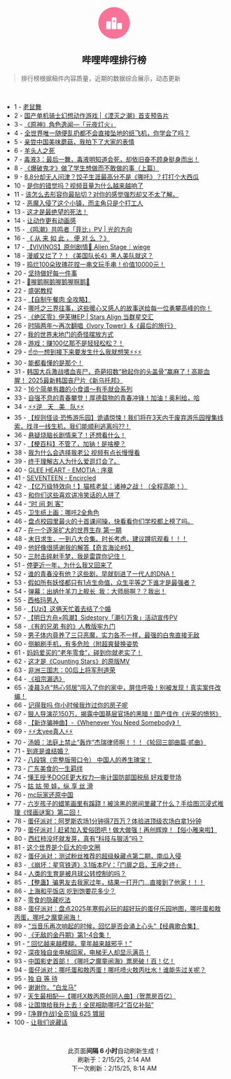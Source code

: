 <div align="center">
    <img src="./assets/icon_rank.png" alt="logo" />
    <h2>哔哩哔哩排行榜</h>
</div>

> 排行榜根据稿件内容质量，近期的数据综合展示，动态更新

<br />

<ul><li><span>1 - <a href=https://www.bilibili.com/BV1JsKjepEYp target=_blank>老鼠舞</a></span></li><li><span>2 - <a href=https://www.bilibili.com/BV1hfKVeaE8m target=_blank>国产单机骑士幻想动作游戏&nbsp;|《湮灭之潮》首支预告片</a></span></li><li><span>3 - <a href=https://www.bilibili.com/BV1MkKGesECF target=_blank>《原神》角色逸闻—「元夜灯火」</a></span></li><li><span>4 - <a href=https://www.bilibili.com/BV1ZoNieMEYf target=_blank>全世界唯一随便乱扔都不会直接坠地的纸飞机，你学会了吗？</a></span></li><li><span>5 - <a href=https://www.bilibili.com/BV1Z5Npe8Ebi target=_blank>亲尝中国美味蘑菇，我拍下了大家的表情</a></span></li><li><span>6 - <a href=https://www.bilibili.com/BV1xGKjehERY target=_blank>羊头人之死</a></span></li><li><span>7 - <a href=https://www.bilibili.com/BV134NiefE9j target=_blank>毒液3：最后一舞，毒液明知道会死，却依旧奋不顾身挺身而出！</a></span></li><li><span>8 - <a href=https://www.bilibili.com/BV1kYNzeHE4D target=_blank>《爆破鬼才》做了学生想做而不敢做的事（上篇）</a></span></li><li><span>9 - <a href=https://www.bilibili.com/BV1dPNqeYEhv target=_blank>8.8分却无人问津？饺子生涯最高分不是《哪吒》？打打个大西瓜</a></span></li><li><span>10 - <a href=https://www.bilibili.com/BV1JsK5eyEGh target=_blank>是你的错觉吗？视频音量为什么越来越响了</a></span></li><li><span>11 - <a href=https://www.bilibili.com/BV17WNBezE3b target=_blank>该怎么去形容你最贴切？对你的感觉强烈却又不太了解。</a></span></li><li><span>12 - <a href=https://www.bilibili.com/BV1tfK3e9Ezb target=_blank>恶魔入侵了这个小镇，而主角只是个打工人</a></span></li><li><span>13 - <a href=https://www.bilibili.com/BV1VqK5eiExi target=_blank>这才是最绝望的死法！</a></span></li><li><span>14 - <a href=https://www.bilibili.com/BV1T2N6eaEHr target=_blank>让动作更有动画感</a></span></li><li><span>15 - <a href=https://www.bilibili.com/BV1XHNCeLEQP target=_blank>《鸣潮》共鸣者「菲比」PV&nbsp;|&nbsp;光的方向</a></span></li><li><span>16 - <a href=https://www.bilibili.com/BV1gAN9euEez target=_blank>《&nbsp;从&nbsp;来&nbsp;如&nbsp;此&nbsp;，&nbsp;便&nbsp;对&nbsp;么&nbsp;？》</a></span></li><li><span>17 - <a href=https://www.bilibili.com/BV1czKPesEaG target=_blank>【VIVINOS】原创剧情🌠&nbsp;Alien&nbsp;Stage｜wiege</a></span></li><li><span>18 - <a href=https://www.bilibili.com/BV1jvKje1EPo target=_blank>漫威又烂了？！《美国队长4》黑人美队就这？</a></span></li><li><span>19 - <a href=https://www.bilibili.com/BV186KGedEk9 target=_blank>捣烂100朵玫瑰花捏一串文玩手串！价值10000元！</a></span></li><li><span>20 - <a href=https://www.bilibili.com/BV1K1KGepEok target=_blank>坚持做好每一件事</a></span></li><li><span>21 - <a href=https://www.bilibili.com/BV1vENee4Exq target=_blank>🐔喔鹅啊鹅喔鹅喔啊鹅🐧</a></span></li><li><span>22 - <a href=https://www.bilibili.com/BV1gzNBebEVT target=_blank>盛粥教程</a></span></li><li><span>23 - <a href=https://www.bilibili.com/BV1T2KGeXEmL target=_blank>【自制午餐肉&nbsp;全攻略】</a></span></li><li><span>24 - <a href=https://www.bilibili.com/BV16XNoeaEHo target=_blank>哪吒之三界往事，这些暖心又感人的故事送给每一位勇攀高峰的你！</a></span></li><li><span>25 - <a href=https://www.bilibili.com/BV1KkNieUEe4 target=_blank>《绝区零》伊芙琳EP&nbsp;|&nbsp;Stars&nbsp;Align&nbsp;当群星交汇</a></span></li><li><span>26 - <a href=https://www.bilibili.com/BV1aqNhe2Eq7 target=_blank>时隔两年～再次翻唱《Ivory&nbsp;Tower》&amp;《最后的旅行》</a></span></li><li><span>27 - <a href=https://www.bilibili.com/BV17LNoeZEwd target=_blank>我的世界末地门的奇怪摆放方式</a></span></li><li><span>28 - <a href=https://www.bilibili.com/BV1bwK5e8E52 target=_blank>游戏：赚100亿那不是轻轻松松？！</a></span></li><li><span>29 - <a href=https://www.bilibili.com/BV1cRKHeMEnC target=_blank>☝🤓一想到接下来要发生什么我就想笑⚡⚡⚡</a></span></li><li><span>30 - <a href=https://www.bilibili.com/BV1cXNBeSEr8 target=_blank>能都看懂的是那个！</a></span></li><li><span>31 - <a href=https://www.bilibili.com/BV136N6eiEKi target=_blank>韩国大兵激战嗜血丧尸，奇葩招数“掀起你的头盖骨”赢麻了！高能血腥！&nbsp;2025最新韩国丧尸片《新乌托邦》</a></span></li><li><span>32 - <a href=https://www.bilibili.com/BV162KLeEE7S target=_blank>16个简单有趣的小食谱～有手就会系列</a></span></li><li><span>33 - <a href=https://www.bilibili.com/BV152Kne9Eiz target=_blank>自强不息的青春攀登！厚德载物的青春冲锋！加油！奥利给，哈</a></span></li><li><span>34 - <a href=https://www.bilibili.com/BV1nhNZeiE2V target=_blank>⚡️⚡️逆&nbsp;&nbsp;&nbsp;天&nbsp;&nbsp;&nbsp;美&nbsp;&nbsp;&nbsp;队⚡️⚡️</a></span></li><li><span>35 - <a href=https://www.bilibili.com/BV1uSNkeMEcD target=_blank>【规则怪谈·恐怖游乐园】诡谲惊悚！我们将在3天内于废弃游乐园搜集线索，找寻一线生机，我们能顺利逃离吗??！</a></span></li><li><span>36 - <a href=https://www.bilibili.com/BV1SuKjeYEMk target=_blank>悬疑烧脑长剧情来了！还想看什么！</a></span></li><li><span>37 - <a href=https://www.bilibili.com/BV1sMNBeSEvV target=_blank>【梗百科】不管了，加钠！是啥梗？</a></span></li><li><span>38 - <a href=https://www.bilibili.com/BV1wRKGejETb target=_blank>我为什么会选择我老公&nbsp;视频有点长慢慢看</a></span></li><li><span>39 - <a href=https://www.bilibili.com/BV1kVNBejEUr target=_blank>终于理解古人为什么爱逛灯会了。</a></span></li><li><span>40 - <a href=https://www.bilibili.com/BV1QEKVefEVf target=_blank>GLEE&nbsp;HEART&nbsp;-&nbsp;EMOTIA&nbsp;:&nbsp;序章</a></span></li><li><span>41 - <a href=https://www.bilibili.com/BV1W2KHeCEjR target=_blank>SEVENTEEN&nbsp;-&nbsp;Encircled</a></span></li><li><span>42 - <a href=https://www.bilibili.com/BV1ZQK7eXErc target=_blank>【亿万级特效向！】猫核老鼠：诸神之战！（全程高能！）</a></span></li><li><span>43 - <a href=https://www.bilibili.com/BV1qrNqeMEGh target=_blank>和你们这些喜欢讲冷笑话的人拼了</a></span></li><li><span>44 - <a href=https://www.bilibili.com/BV1cJN9etEDm target=_blank>“时&nbsp;间&nbsp;刺&nbsp;客”</a></span></li><li><span>45 - <a href=https://www.bilibili.com/BV13XKneDEQN target=_blank>卫生纸上画：哪吒2全角色</a></span></li><li><span>46 - <a href=https://www.bilibili.com/BV1mwNBe9EqM target=_blank>盘点校园里最火的十首课间操，快看看你们学校都上榜了吗。</a></span></li><li><span>47 - <a href=https://www.bilibili.com/BV1HVNBejEvL target=_blank>在一个逐渐扩大的世界生存&nbsp;第一期</a></span></li><li><span>48 - <a href=https://www.bilibili.com/BV1owNzekEC1 target=_blank>末日求生，一到八大合集。时长考虑，建议蹲坑观看！！！</a></span></li><li><span>49 - <a href=https://www.bilibili.com/BV1kLK5eDEYK target=_blank>他好像很感谢我的解答【奇言海论#6】</a></span></li><li><span>50 - <a href=https://www.bilibili.com/BV1mWKVexENB target=_blank>三肘击碎射手梦，我是雷霆你记住！</a></span></li><li><span>51 - <a href=https://www.bilibili.com/BV1DqKWe4E7o target=_blank>停更近一年，为什么我又回来了</a></span></li><li><span>52 - <a href=https://www.bilibili.com/BV1yeKVeUEK6 target=_blank>谁的青春没有他？这些剧，早就刻进了一代人的DNA！</a></span></li><li><span>53 - <a href=https://www.bilibili.com/BV1EHN6eSEYW target=_blank>假如所有妖怪都只有1点生命值，众生平等之下谁才是最强者？</a></span></li><li><span>54 - <a href=https://www.bilibili.com/BV1RSKVeBEDL target=_blank>弹幕：出纳什羊刀上舰长&nbsp;&nbsp;我：大师局啊？？我出！</a></span></li><li><span>55 - <a href=https://www.bilibili.com/BV11hKVeDErc target=_blank>西格玛男人</a></span></li><li><span>56 - <a href=https://www.bilibili.com/BV1iKKpefEjw target=_blank>【Uzi】这俩天忙着去结了个婚</a></span></li><li><span>57 - <a href=https://www.bilibili.com/BV1P2NBe9EqU target=_blank>【明日方舟×鸣潮】Sidestory「潮引万象」活动宣传PV</a></span></li><li><span>58 - <a href=https://www.bilibili.com/BV1gJNzewEZZ target=_blank>《有的兄弟&nbsp;有的》人教版牢九门</a></span></li><li><span>59 - <a href=https://www.bilibili.com/BV1FwKVerENF target=_blank>男子体内竟养了三只恶魔，实力各不一样，最强的白鬼直接无敌</a></span></li><li><span>60 - <a href=https://www.bilibili.com/BV1P2KHeCE48 target=_blank>侧躺刷手机，有多危险（附超爽替换姿势</a></span></li><li><span>61 - <a href=https://www.bilibili.com/BV15nNoesEYx target=_blank>妈妈爱买的“老年零食”，碰到你就老实了！</a></span></li><li><span>62 - <a href=https://www.bilibili.com/BV1VdKVevEZr target=_blank>这才是《Counting&nbsp;Stars》的原版MV</a></span></li><li><span>63 - <a href=https://www.bilibili.com/BV1ZiNZewE2X target=_blank>非洲三国志：00后上将军刑道荣</a></span></li><li><span>64 - <a href=https://www.bilibili.com/BV14KK5eoEU3 target=_blank>《祖宗漏选》</a></span></li><li><span>65 - <a href=https://www.bilibili.com/BV1wYNqeyEVF target=_blank>凌晨3点“热心邻居”闯入了你的家中，屏住呼吸！别被发现！真实案件改编！</a></span></li><li><span>66 - <a href=https://www.bilibili.com/BV1NUNBepESH target=_blank>记得我吗&nbsp;你小时候我炸过你的房子呢</a></span></li><li><span>67 - <a href=https://www.bilibili.com/BV1WMKGemEbq target=_blank>狠人导演花150万，揭露中国基层官场的黑暗！国产佳作《光荣的愤怒》</a></span></li><li><span>68 - <a href=https://www.bilibili.com/BV1GMFseyEwb target=_blank>【新诈骗神曲】-《Whenever&nbsp;You&nbsp;Need&nbsp;Somebody》！</a></span></li><li><span>69 - <a href=https://www.bilibili.com/BV1riKpeuEV6 target=_blank>⚡⚡太yee真人⚡⚡</a></span></li><li><span>70 - <a href=https://www.bilibili.com/BV1uiNBehEY8 target=_blank>汤姆：法庭上禁止“轰炸”杰瑞律师啊！！！《轮回三部曲篇·贰曲》</a></span></li><li><span>71 - <a href=https://www.bilibili.com/BV1dWKHetEVC target=_blank>到底是谁结婚？</a></span></li><li><span>72 - <a href=https://www.bilibili.com/BV1DwK5e8Eev target=_blank>八段锦（完整版带口令）&nbsp;中国人的养生瑰宝！</a></span></li><li><span>73 - <a href=https://www.bilibili.com/BV1NUNBepEdm target=_blank>广东美食的一生羁绊</a></span></li><li><span>74 - <a href=https://www.bilibili.com/BV1ZCKVekEHC target=_blank>懂王授予DOGE更大权力—审计国防部国税局&nbsp;好戏要登场</a></span></li><li><span>75 - <a href=https://www.bilibili.com/BV1RGKLerENR target=_blank>姑&nbsp;姑&nbsp;带&nbsp;娃，纵&nbsp;享&nbsp;丝&nbsp;滑</a></span></li><li><span>76 - <a href=https://www.bilibili.com/BV1v3waekEbe target=_blank>mc玩家还原中国</a></span></li><li><span>77 - <a href=https://www.bilibili.com/BV1tvNee1Edw target=_blank>六岁孩子的蜡笔画里有蹊跷！被涂黑的房间里藏了什么？手绘图沉浸式推理《怪画谜案》第二回！</a></span></li><li><span>78 - <a href=https://www.bilibili.com/BV1vxNBeMEfE target=_blank>蛋仔派对：阿罗斯农场1分钟得7百万？体验进顶级农场白拿1分钟</a></span></li><li><span>79 - <a href=https://www.bilibili.com/BV178K5e3EEu target=_blank>蛋仔派对&nbsp;|&nbsp;赶紧加入爱俗团吧！做大做强！再创辉煌！【俗小雅来啦】</a></span></li><li><span>80 - <a href=https://www.bilibili.com/BV1N9K5eREkw target=_blank>西红柿没坏就发芽，真有“科技与狠活”吗？</a></span></li><li><span>81 - <a href=https://www.bilibili.com/BV1ZUKVeuEAp target=_blank>这个世界是个巨大的中文圈</a></span></li><li><span>82 - <a href=https://www.bilibili.com/BV1sLNkehEUb target=_blank>蛋仔派对：测试粉丝推荐的超级躲藏点第二期，南瓜入侵</a></span></li><li><span>83 - <a href=https://www.bilibili.com/BV1AaKweHEna target=_blank>《崩坏：星穹铁道》3.1版本PV：「‍门扉之启，王座之终」</a></span></li><li><span>84 - <a href=https://www.bilibili.com/BV1B2KVe6EWQ target=_blank>人类的生育是被月球公转控制的吗？</a></span></li><li><span>85 - <a href=https://www.bilibili.com/BV13zK5eNEjc target=_blank>【整蛊】骗男友去我家过年，结果一打开门…直接到了他家！！！</a></span></li><li><span>86 - <a href=https://www.bilibili.com/BV1EnKHehE5k target=_blank>上海和平饭店&nbsp;吃到饱要花多少？</a></span></li><li><span>87 - <a href=https://www.bilibili.com/BV1coN6eRESf target=_blank>零食的隐藏吃法</a></span></li><li><span>88 - <a href=https://www.bilibili.com/BV1ZkNzeLEdA target=_blank>蛋仔派对：盘点2025年寒假必玩的超好玩的蛋仔乐园地图，哪吒蛋和敖丙蛋，哪吒之魔童闹海！</a></span></li><li><span>89 - <a href=https://www.bilibili.com/BV16JKGegE8t target=_blank>&quot;当音乐再次响起的时候，回忆是否会涌上心头&quot;【经典歌合集】</a></span></li><li><span>90 - <a href=https://www.bilibili.com/BV11pNqenES3 target=_blank>《无敌的金丹期》第1-4合集！</a></span></li><li><span>91 - <a href=https://www.bilibili.com/BV1YAKEeLEJb target=_blank>“&nbsp;回忆越来越模糊，童年越来越邪乎！”</a></span></li><li><span>92 - <a href=https://www.bilibili.com/BV1CYKVeJELD target=_blank>深夜独自坐电梯回家，电梯无人却显示满员！</a></span></li><li><span>93 - <a href=https://www.bilibili.com/BV1vuKsevEqG target=_blank>中国影史首部！《哪吒之魔童闹海》票房破！百！亿！</a></span></li><li><span>94 - <a href=https://www.bilibili.com/BV178K5e3EH6 target=_blank>蛋仔派对：哪吒蛋和敖丙蛋！哪吒喷火敖丙吐水！谁能先过关呢？</a></span></li><li><span>95 - <a href=https://www.bilibili.com/BV16oKceLEUV target=_blank>独&nbsp;自&nbsp;等&nbsp;待</a></span></li><li><span>96 - <a href=https://www.bilibili.com/BV1UPKGenEwv target=_blank>谢谢你，“白龙马”</a></span></li><li><span>97 - <a href=https://www.bilibili.com/BV16oKWeCEWR target=_blank>天生最相配—【哪吒X敖丙原创同人曲】（贺票房百亿）</a></span></li><li><span>98 - <a href=https://www.bilibili.com/BV18AK5efEeS target=_blank>让国旗给我升上去！全民相助哪吒2“百亿补贴”</a></span></li><li><span>99 - <a href=https://www.bilibili.com/BV1W3KGe1EPe target=_blank>[净罪作战]全员1级&nbsp;625&nbsp;镀层</a></span></li><li><span>100 - <a href=https://www.bilibili.com/BV1G1NyeUEA5 target=_blank>让我们说藏话</a></span></li></ul>

<br />

<p align=center>此页面<strong>间隔 6 小时</strong>自动刷新生成！<br>刷新于：2/15/25, 2:14 AM<br>下一次刷新：2/15/25, 8:14 AM</p>
